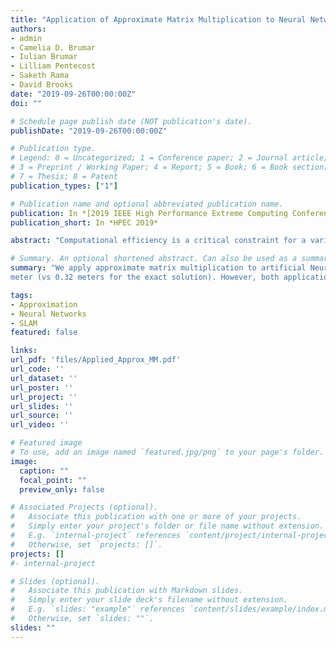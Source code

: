 ```yaml
---
title: "Application of Approximate Matrix Multiplication to Neural Networks and Distributed SLAM"
authors:
- admin
- Camelia D. Brumar 
- Iulian Brumar
- Lilliam Pentecost
- Saketh Rama
- David Brooks
date: "2019-09-26T00:00:00Z"
doi: ""

# Schedule page publish date (NOT publication's date).
publishDate: "2019-09-26T00:00:00Z"

# Publication type.
# Legend: 0 = Uncategorized; 1 = Conference paper; 2 = Journal article;
# 3 = Preprint / Working Paper; 4 = Report; 5 = Book; 6 = Book section;
# 7 = Thesis; 8 = Patent
publication_types: ["1"]

# Publication name and optional abbreviated publication name.
publication: In *[2019 IEEE High Performance Extreme Computing Conference (HPEC)](http://www.ieee-hpec.org/)*
publication_short: In *HPEC 2019*

abstract: "Computational efficiency is a critical constraint for a variety of cutting-edge real-time applications. In this work, we identify an opportunity to speed up the end-to-end runtime of two such compute bound applications by incorporating approximate linear algebra techniques. Particularly, we apply approximate matrix multiplication to artificial Neural Networks (NNs) for image classification and to the robotics problem of Distributed Simultaneous Localization and Mapping (DSLAM). Expanding upon recent sampling-based Monte Carlo approximation strategies for matrix multiplication, we develop updated theoretical bounds, and an adaptive error prediction strategy. We then apply these techniques in the context of NNs and DSLAM increasing the speed of both applications by 15-20% while maintaining a 97% classification accuracy for NNs running on the MNIST dataset and keeping the average robot position error under 1 meter (vs 0.32 meters for the exact solution). However, both applications experience variance in their results. This suggests that Monte Carlo matrix multiplication may be an effective technique to reduce the memory and computational burden of certain algorithms when used carefully, but more research is needed before these techniques can be widely used in practice."

# Summary. An optional shortened abstract. Can also be used as a summary for an extended abstract or poster etc.
summary: "We apply approximate matrix multiplication to artificial Neural Networks for image classification and to the robotics problem of Distributed Simultaneous Localization and Mapping increasing the speed of both applications by 15-20% while maintaining a 97% classification accuracy for NNs running on the MNIST dataset and keeping the average robot position error under 1
meter (vs 0.32 meters for the exact solution). However, both applications experience variance in their results."

tags:
- Approximation
- Neural Networks
- SLAM
featured: false

links:
url_pdf: 'files/Applied_Approx_MM.pdf'
url_code: ''
url_dataset: ''
url_poster: ''
url_project: ''
url_slides: ''
url_source: ''
url_video: ''

# Featured image
# To use, add an image named `featured.jpg/png` to your page's folder. 
image:
  caption: ""
  focal_point: ""
  preview_only: false

# Associated Projects (optional).
#   Associate this publication with one or more of your projects.
#   Simply enter your project's folder or file name without extension.
#   E.g. `internal-project` references `content/project/internal-project/index.md`.
#   Otherwise, set `projects: []`.
projects: []
#- internal-project

# Slides (optional).
#   Associate this publication with Markdown slides.
#   Simply enter your slide deck's filename without extension.
#   E.g. `slides: "example"` references `content/slides/example/index.md`.
#   Otherwise, set `slides: ""`.
slides: ""
---
```


<!-- {{% alert note %}}
Click the *Cite* button above to demo the feature to enable visitors to import publication metadata into their reference management software.
{{% /alert %}}

{{% alert note %}}
Click the *Slides* button above to demo Academic's Markdown slides feature.
{{% /alert %}} -->

<!-- Supplementary notes can be added here, including [code and math](https://sourcethemes.com/academic/docs/writing-markdown-latex/). -->

